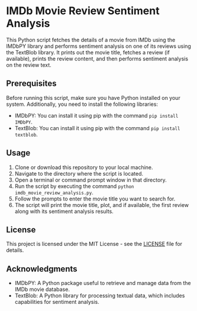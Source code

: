# IMDb Movie Review Sentiment Analysis

This Python script fetches the details of a movie from IMDb using the IMDbPY library and performs sentiment analysis on one of its reviews using the TextBlob library. It prints out the movie title, fetches a review (if available), prints the review content, and then performs sentiment analysis on the review text.

## Prerequisites

Before running this script, make sure you have Python installed on your system. Additionally, you need to install the following libraries:

- IMDbPY: You can install it using pip with the command `pip install IMDbPY`.
- TextBlob: You can install it using pip with the command `pip install textblob`.

## Usage

1. Clone or download this repository to your local machine.
2. Navigate to the directory where the script is located.
3. Open a terminal or command prompt window in that directory.
4. Run the script by executing the command `python imdb_movie_review_analysis.py`.
5. Follow the prompts to enter the movie title you want to search for.
6. The script will print the movie title, plot, and if available, the first review along with its sentiment analysis results.

## License

This project is licensed under the MIT License - see the [LICENSE](LICENSE) file for details.

## Acknowledgments

- IMDbPY: A Python package useful to retrieve and manage data from the IMDb movie database.
- TextBlob: A Python library for processing textual data, which includes capabilities for sentiment analysis.
